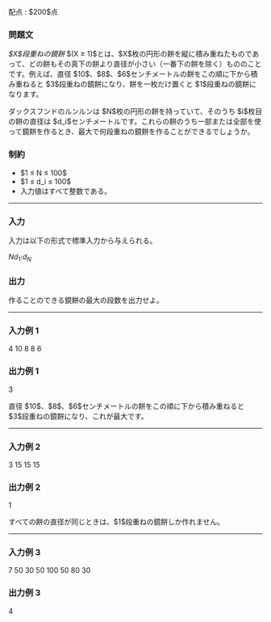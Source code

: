 
<div>

<span>

<span>

<p>
配点 : $200$点
</p>

<div>

<section>

### **問題文**

<p>

<em>
$X$段重ねの鏡餅
</em>
$(X ≥ 1)$とは、$X$枚の円形の餅を縦に積み重ねたものであって、どの餅もその真下の餅より直径が小さい（一番下の餅を除く）もののことです。例えば、直径 $10$、$8$、$6$センチメートルの餅をこの順に下から積み重ねると $3$段重ねの鏡餅になり、餅を一枚だけ置くと $1$段重ねの鏡餅になります。
</p>

<p>
ダックスフンドのルンルンは $N$枚の円形の餅を持っていて、そのうち $i$枚目の餅の直径は $d_i$センチメートルです。これらの餅のうち一部または全部を使って鏡餅を作るとき、最大で何段重ねの鏡餅を作ることができるでしょうか。
</p>

</section>

</div>

<div>

<section>

### **制約**

<ul>

<li>
$1 ≤ N ≤ 100$
</li>

<li>
$1 ≤ d_i ≤ 100$
</li>

<li>
入力値はすべて整数である。
</li>

</ul>

</section>

</div>

---

<div>

<div>

<section>

### **入力**

<p>
入力は以下の形式で標準入力から与えられる。
</p>

<div>

$N$$d_1$$:$$d_N$
</div>

</section>

</div>

<div>

<section>

### **出力**

<p>
作ることのできる鏡餅の最大の段数を出力せよ。
</p>

</section>

</div>

</div>

---

<div>

<section>

### **入力例 1**

<div>

4
10
8
8
6

</div>

</section>

</div>

<div>

<section>

### **出力例 1**

<div>

3

</div>

<p>
直径 $10$、$8$、$6$センチメートルの餅をこの順に下から積み重ねると $3$段重ねの鏡餅になり、これが最大です。
</p>

</section>

</div>

---

<div>

<section>

### **入力例 2**

<div>

3
15
15
15

</div>

</section>

</div>

<div>

<section>

### **出力例 2**

<div>

1

</div>

<p>
すべての餅の直径が同じときは、$1$段重ねの鏡餅しか作れません。
</p>

</section>

</div>

---

<div>

<section>

### **入力例 3**

<div>

7
50
30
50
100
50
80
30

</div>

</section>

</div>

<div>

<section>

### **出力例 3**

<div>

4

</div>

</section>

</div>

</span>

</span>

</div>
